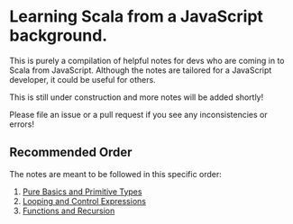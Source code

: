 # Learning Scala from a JavaScript background. 

This is purely a compilation of helpful notes for devs who are coming in to Scala from JavaScript. Although the notes are tailored for a JavaScript developer, it could be useful for others.

This is still under construction and more notes will be added shortly!

Please file an issue or a pull request if you see any inconsistencies or errors!


## Recommended Order

The notes are meant to be followed in this specific order:

1. [Pure Basics and Primitive Types](pure-basics-and-primitives.md)
2. [Looping and Control Expressions](looping-and-control-expressions.md)
3. [Functions and Recursion](functions.md)
